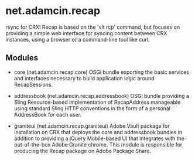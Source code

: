 net.adamcin.recap
=====================

rsync for CRX! Recap is based on the 'vlt rcp' command, but focuses on providing a simple web interface for
syncing content between CRX instances, using a browser or a command-line tool like curl.

Modules
-------

- core (net.adamcin.recap.core)
OSGi bundle exporting the basic services and interfaces necessary to build application logic around RecapSessions.

- addressbook (net.adamcin.recap.addressbook)
OSGi bundle providing a Sling Resource-based implementation of RecapAddress manageable using standard Sling HTTP
conventions in the form of a personal AddressBook for each user.

- graniteui (net.adamcin.recap.graniteui)
Adobe Vault package for installation on CRX that deploys the core and addressbook bundles in addition to providing a
jQuery Mobile-based UI that integrates with the out-of-the-box Adobe Granite chrome. This module is responsible for
producing the Recap package on Adobe Package Share.

